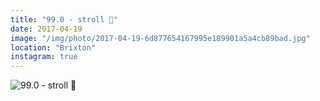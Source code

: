 ```yaml
---
title: "99.0 - stroll 🐢"
date: 2017-04-19
image: "/img/photo/2017-04-19-6d877654167995e189901a5a4cb89bad.jpg"
location: "Brixton"
instagram: true
---
```


![99.0 - stroll 🐢](/img/photo/2017-04-19-6d877654167995e189901a5a4cb89bad.jpg)
